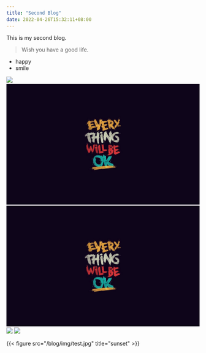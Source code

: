 ```yaml
---
title: "Second Blog"
date: 2022-04-26T15:32:11+08:00
---
```



This is my second blog.
> Wish you have a good life.


* happy
* smile

![](/img/test.jpg)
![](/test.jpg)
![](test.jpg)
![](img/test.jpg)
![](/blog/img/test.jpg)

{{< figure src="/blog/img/test.jpg" title="sunset" >}}

